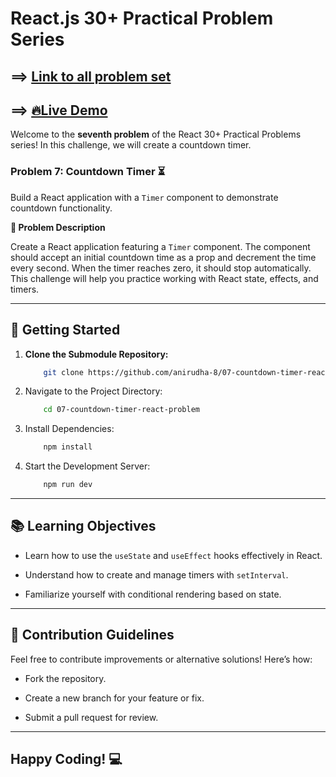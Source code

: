# React.js 30+ Practical Problem Series

## ==> [Link to all problem set](https://github.com/anirudha-8/react.js-practical-problems.git)

## ==> [🔥Live Demo](https://07-countdown-timer-react-problem.vercel.app/)

Welcome to the **seventh problem** of the React 30+ Practical Problems series! In this challenge, we will create a countdown timer.

### Problem 7: Countdown Timer ⏳

Build a React application with a `Timer` component to demonstrate countdown functionality.

**📝 Problem Description**

Create a React application featuring a `Timer` component. The component should accept an initial countdown time as a prop and decrement the time every second. When the timer reaches zero, it should stop automatically. This challenge will help you practice working with React state, effects, and timers.

---

## 🚀 Getting Started

1. **Clone the Submodule Repository:**

    ```bash
        git clone https://github.com/anirudha-8/07-countdown-timer-react-problem.git
    ```

2. Navigate to the Project Directory:

    ```bash
        cd 07-countdown-timer-react-problem
    ```

3. Install Dependencies:

    ```bash
        npm install
    ```

4. Start the Development Server:

    ```bash
        npm run dev
    ```

---

## 📚 Learning Objectives

- Learn how to use the `useState` and `useEffect` hooks effectively in React.

- Understand how to create and manage timers with `setInterval`.

- Familiarize yourself with conditional rendering based on state.

---

## 🤝 Contribution Guidelines

Feel free to contribute improvements or alternative solutions! Here’s how:

- Fork the repository.

- Create a new branch for your feature or fix.

- Submit a pull request for review.

---

## Happy Coding! 💻
